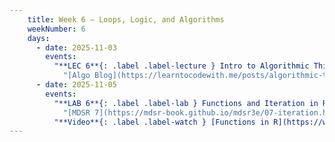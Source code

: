```yaml
---
    title: Week 6 – Loops, Logic, and Algorithms
    weekNumber: 6
    days:
      - date: 2025-11-03
        events:
          "**LEC 6**{: .label .label-lecture } Intro to Algorithmic Thinking": 
            "[Algo Blog](https://learntocodewith.me/posts/algorithmic-thinking/)"
      - date: 2025-11-05
        events:
          "**LAB 6**{: .label .label-lab } Functions and Iteration in R":
            "[MDSR 7](https://mdsr-book.github.io/mdsr3e/07-iteration.html)"
          "**Video**{: .label .label-watch } [Functions in R](https://www.youtube.com/watch?v=3uK1OzA7CTs)":
---
```

